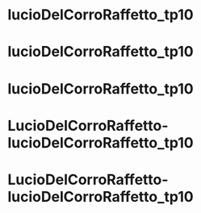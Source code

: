 # lucioDelCorroRaffetto_tp10
# lucioDelCorroRaffetto_tp10
# lucioDelCorroRaffetto_tp10
# LucioDelCorroRaffetto-lucioDelCorroRaffetto_tp10
# LucioDelCorroRaffetto-lucioDelCorroRaffetto_tp10
